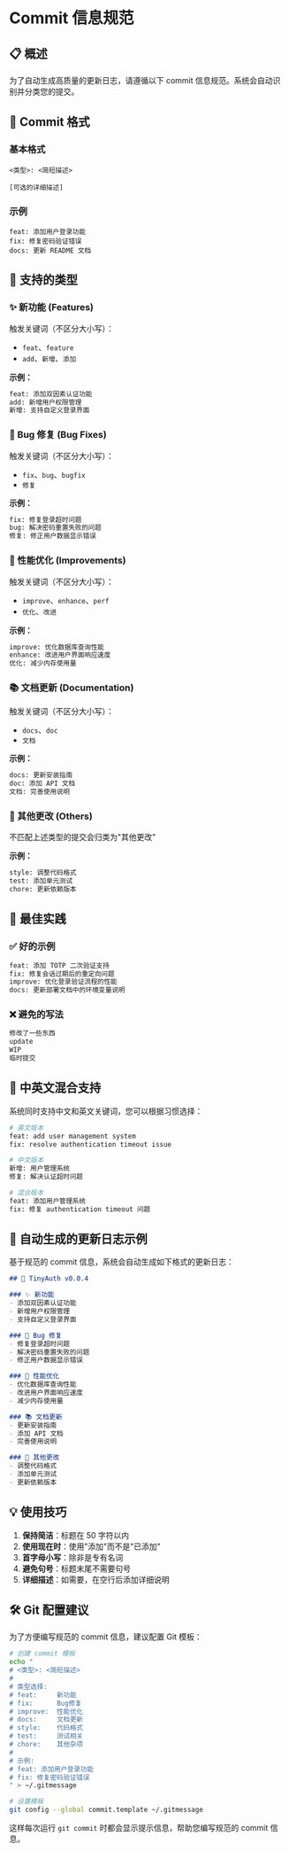 # Commit 信息规范

## 📋 概述

为了自动生成高质量的更新日志，请遵循以下 commit 信息规范。系统会自动识别并分类您的提交。

## 🎯 Commit 格式

### 基本格式
```
<类型>: <简短描述>

[可选的详细描述]
```

### 示例
```
feat: 添加用户登录功能
fix: 修复密码验证错误
docs: 更新 README 文档
```

## 📝 支持的类型

### ✨ 新功能 (Features)
触发关键词（不区分大小写）：
- `feat`、`feature`
- `add`、`新增`、`添加`

**示例：**
```bash
feat: 添加双因素认证功能
add: 新增用户权限管理
新增: 支持自定义登录界面
```

### 🐛 Bug 修复 (Bug Fixes)
触发关键词（不区分大小写）：
- `fix`、`bug`、`bugfix`
- `修复`

**示例：**
```bash
fix: 修复登录超时问题
bug: 解决密码重置失败的问题
修复: 修正用户数据显示错误
```

### 🚀 性能优化 (Improvements)
触发关键词（不区分大小写）：
- `improve`、`enhance`、`perf`
- `优化`、`改进`

**示例：**
```bash
improve: 优化数据库查询性能
enhance: 改进用户界面响应速度
优化: 减少内存使用量
```

### 📚 文档更新 (Documentation)
触发关键词（不区分大小写）：
- `docs`、`doc`
- `文档`

**示例：**
```bash
docs: 更新安装指南
doc: 添加 API 文档
文档: 完善使用说明
```

### 🔧 其他更改 (Others)
不匹配上述类型的提交会归类为"其他更改"

**示例：**
```bash
style: 调整代码格式
test: 添加单元测试
chore: 更新依赖版本
```

## 🎨 最佳实践

### ✅ 好的示例
```bash
feat: 添加 TOTP 二次验证支持
fix: 修复会话过期后的重定向问题
improve: 优化登录验证流程的性能
docs: 更新部署文档中的环境变量说明
```

### ❌ 避免的写法
```bash
修改了一些东西
update
WIP
临时提交
```

## 🌟 中英文混合支持

系统同时支持中文和英文关键词，您可以根据习惯选择：

```bash
# 英文版本
feat: add user management system
fix: resolve authentication timeout issue

# 中文版本  
新增: 用户管理系统
修复: 解决认证超时问题

# 混合版本
feat: 添加用户管理系统
fix: 修复 authentication timeout 问题
```

## 🔄 自动生成的更新日志示例

基于规范的 commit 信息，系统会自动生成如下格式的更新日志：

```markdown
## 🎉 TinyAuth v0.0.4

### ✨ 新功能
- 添加双因素认证功能
- 新增用户权限管理
- 支持自定义登录界面

### 🐛 Bug 修复
- 修复登录超时问题
- 解决密码重置失败的问题
- 修正用户数据显示错误

### 🚀 性能优化
- 优化数据库查询性能
- 改进用户界面响应速度
- 减少内存使用量

### 📚 文档更新
- 更新安装指南
- 添加 API 文档
- 完善使用说明

### 🔧 其他更改
- 调整代码格式
- 添加单元测试
- 更新依赖版本
```

## 💡 使用技巧

1. **保持简洁**：标题在 50 字符以内
2. **使用现在时**：使用"添加"而不是"已添加"
3. **首字母小写**：除非是专有名词
4. **避免句号**：标题末尾不需要句号
5. **详细描述**：如需要，在空行后添加详细说明

## 🛠️ Git 配置建议

为了方便编写规范的 commit 信息，建议配置 Git 模板：

```bash
# 创建 commit 模板
echo "
# <类型>: <简短描述>
#
# 类型选择:
# feat:     新功能
# fix:      Bug修复  
# improve:  性能优化
# docs:     文档更新
# style:    代码格式
# test:     测试相关
# chore:    其他杂项
#
# 示例:
# feat: 添加用户登录功能
# fix: 修复密码验证错误
" > ~/.gitmessage

# 设置模板
git config --global commit.template ~/.gitmessage
```

这样每次运行 `git commit` 时都会显示提示信息，帮助您编写规范的 commit 信息。 